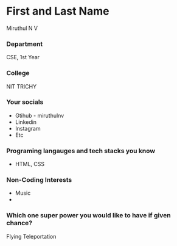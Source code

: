 # First and Last Name
Miruthul N V

### Department
CSE, 1st Year

### College
NIT TRICHY

### Your socials
- Gtihub - miruthulnv
- Linkedin
- Instagram
- Etc

### Programing langauges and tech stacks you know
- HTML, CSS 

### Non-Coding Interests
- Music
- 

### Which one super power you would like to have if given chance?
Flying  Teleportation